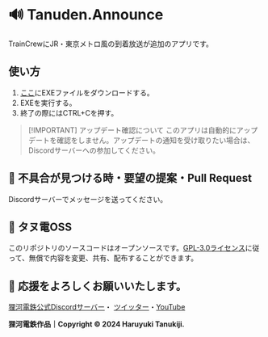 # 🔊 Tanuden.Announce
TrainCrewにJR・東京メトロ風の到着放送が追加のアプリです。

## 使い方
1. [ここ](https://github.com/haruyukitanuki/Tanuden.Announce/releases)にEXEファイルをダウンロードする。
2. EXEを実行する。
3. 終了の際にはCTRL+Cを押す。

> [!IMPORTANT] アップデート確認について
> このアプリは自動的にアップデートを確認をしません。アップデートの通知を受け取りたい場合は、Discordサーバーへの参加してください。

## 🐛 不具合が見つける時・要望の提案・Pull Request
Discordサーバーでメッセージを送ってください。

## 💾 タヌ電OSS
このリポジトリのソースコードはオープンソースです。[GPL-3.0ライセンス](https://github.com/haruyukitanuki/Tanuden.Announce?tab=GPL-3.0-1-ov-file)に従って、無償で内容を変更、共有、配布することができます。


## 💝 応援をよろしくお願いいたします。
[狸河電鉄公式Discordサーバー](https://discord.gg/WV2yRvYBN7)・
[ツイッター](https://twitter.com/haruyukitanuki)・[YouTube](https://youtube.com/@haruyukitanuki)

**狸河電鉄作品｜Copyright &copy; 2024 Haruyuki Tanukiji.**
